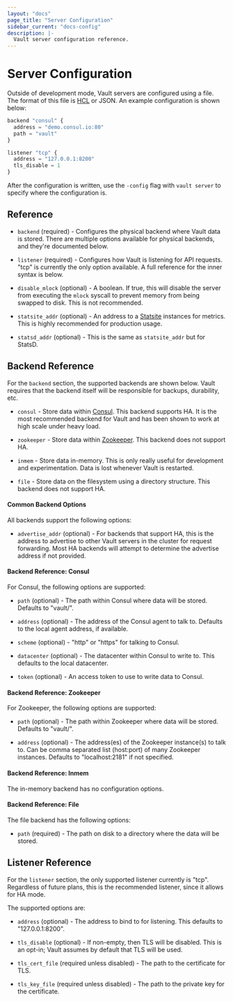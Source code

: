 ```yaml
---
layout: "docs"
page_title: "Server Configuration"
sidebar_current: "docs-config"
description: |-
  Vault server configuration reference.
---
```


# Server Configuration

Outside of development mode, Vault servers are configured using a file.
The format of this file is [HCL](https://github.com/hashicorp/hcl) or JSON.
An example configuration is shown below:

```javascript
backend "consul" {
  address = "demo.consul.io:80"
  path = "vault"
}

listener "tcp" {
  address = "127.0.0.1:8200"
  tls_disable = 1
}
```

After the configuration is written, use the `-config` flag with `vault server`
to specify where the configuration is.

## Reference

* `backend` (required) - Configures the physical backend where Vault data
  is stored. There are multiple options available for physical backends,
  and they're documented below.

* `listener` (required) - Configures how Vault is listening for API requests.
  "tcp" is currently the only option available. A full reference for the
   inner syntax is below.

* `disable_mlock` (optional) - A boolean. If true, this will disable the
  server from executing the `mlock` syscall to prevent memory from being
  swapped to disk. This is not recommended.

* `statsite_addr` (optional) - An address to a [Statsite](https://github.com/armon/statsite)
  instances for metrics. This is highly recommended for production usage.

* `statsd_addr` (optional) - This is the same as `statsite_addr` but
  for StatsD.

## Backend Reference

For the `backend` section, the supported backends are shown below.
Vault requires that the backend itself will be responsible for backups,
durability, etc.

  * `consul` - Store data within [Consul](http://www.consul.io). This
      backend supports HA. It is the most recommended backend for Vault
      and has been shown to work at high scale under heavy load.

  * `zookeeper` - Store data within [Zookeeper](https://zookeeper.apache.org/).
      This backend does not support HA.

  * `inmem` - Store data in-memory. This is only really useful for
      development and experimentation. Data is lost whenever Vault is
      restarted.

  * `file` - Store data on the filesystem using a directory structure.
      This backend does not support HA.

#### Common Backend Options

All backends support the following options:

  * `advertise_addr` (optional) - For backends that support HA, this
      is the address to advertise to other Vault servers in the cluster
      for request forwarding. Most HA backends will attempt to determine
      the advertise address if not provided.

#### Backend Reference: Consul

For Consul, the following options are supported:

  * `path` (optional) - The path within Consul where data will be stored.
      Defaults to "vault/".

  * `address` (optional) - The address of the Consul agent to talk to.
      Defaults to the local agent address, if available.

  * `scheme` (optional) - "http" or "https" for talking to Consul.

  * `datacenter` (optional) - The datacenter within Consul to write to.
      This defaults to the local datacenter.

  * `token` (optional) - An access token to use to write data to Consul.

#### Backend Reference: Zookeeper

For Zookeeper, the following options are supported:

  * `path` (optional) - The path within Zookeeper where data will be stored.
      Defaults to "vault/".

  * `address` (optional) - The address(es) of the Zookeeper instance(s) to talk to.
      Can be comma separated list (host:port) of many Zookeeper instances.
      Defaults to "localhost:2181" if not specified.


#### Backend Reference: Inmem

The in-memory backend has no configuration options.

#### Backend Reference: File

The file backend has the following options:

  * `path` (required) - The path on disk to a directory where the
      data will be stored.

## Listener Reference

For the `listener` section, the only supported listener currently
is "tcp". Regardless of future plans, this is the recommended listener,
since it allows for HA mode.

The supported options are:

  * `address` (optional) - The address to bind to for listening. This
      defaults to "127.0.0.1:8200".

  * `tls_disable` (optional) - If non-empty, then TLS will be disabled.
      This is an opt-in; Vault assumes by default that TLS will be used.

  * `tls_cert_file` (required unless disabled) - The path to the certificate
      for TLS.

  * `tls_key_file` (required unless disabled) - The path to the private key
      for the certificate.
